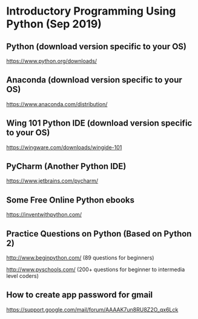 # Introductory Programming Using Python (Sep 2019)

## Python (download version specific to your OS) 
https://www.python.org/downloads/

## Anaconda (download version specific to your OS) 
https://www.anaconda.com/distribution/

## Wing 101 Python IDE (download version specific to your OS)
https://wingware.com/downloads/wingide-101

## PyCharm (Another Python IDE)
https://www.jetbrains.com/pycharm/

## Some Free Online Python ebooks 
https://inventwithpython.com/

## Practice Questions on Python (Based on Python 2)
http://www.beginpython.com/ (89 questions for beginners)

http://www.pyschools.com/ (200+ questions for beginner to intermedia level coders)

## How to create app password for gmail
https://support.google.com/mail/forum/AAAAK7un8RU8Z2O_qx6Lck

